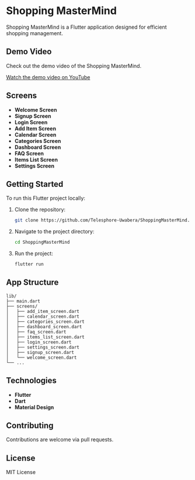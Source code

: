 # Shopping MasterMind

Shopping MasterMind is a Flutter application designed for efficient shopping management.

## Demo Video

Check out the demo video of the Shopping MasterMind.

[Watch the demo video on YouTube](https://www.youtube.com/watch?v=-21FSaARdBI)

## Screens

- **Welcome Screen**
- **Signup Screen**
- **Login Screen**
- **Add Item Screen**
- **Calendar Screen**
- **Categories Screen**
- **Dashboard Screen**
- **FAQ Screen**
- **Items List Screen**
- **Settings Screen**

## Getting Started

To run this Flutter project locally:

1. Clone the repository:

   ```bash
   git clone https://github.com/Telesphore-Uwabera/ShoppingMasterMind.git
   ```

2. Navigate to the project directory:

   ```bash
   cd ShoppingMasterMind
   ```

3. Run the project:

   ```bash
   flutter run
   ```

## App Structure

```plaintext
lib/
├── main.dart
├── screens/
│   ├── add_item_screen.dart
│   ├── calendar_screen.dart
│   ├── categories_screen.dart
│   ├── dashboard_screen.dart
│   ├── faq_screen.dart
│   ├── items_list_screen.dart
│   ├── login_screen.dart
│   ├── settings_screen.dart
│   ├── signup_screen.dart
│   └── welcome_screen.dart
└── ...
```

## Technologies

- **Flutter**
- **Dart**
- **Material Design**

## Contributing

Contributions are welcome via pull requests.

## License

MIT License
